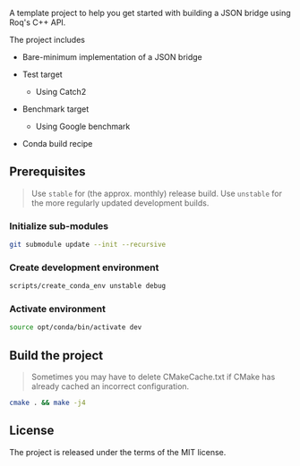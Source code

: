 A template project to help you get started with building a JSON bridge using Roq's C++ API.

The project includes

* Bare-minimum implementation of a JSON bridge

* Test target

  * Using Catch2

* Benchmark target

  * Using Google benchmark

* Conda build recipe


## Prerequisites

> Use `stable` for (the approx. monthly) release build.
> Use `unstable` for the more regularly updated development builds.

### Initialize sub-modules

```bash
git submodule update --init --recursive
```

### Create development environment

```bash
scripts/create_conda_env unstable debug
```

### Activate environment

```bash
source opt/conda/bin/activate dev
```

## Build the project

> Sometimes you may have to delete CMakeCache.txt if CMake has already cached an incorrect configuration.

```bash
cmake . && make -j4
```

## License

The project is released under the terms of the MIT license.
